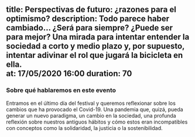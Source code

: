title: Perspectivas de futuro: ¿razones para el optimismo?
description: Todo parece haber cambiado… ¿Será para siempre? ¿Puede ser para mejor? Una mirada para intentar entender la sociedad a corto y medio plazo y, por supuesto, intentar adivinar el rol que jugará la bicicleta en ella.  
at: 17/05/2020 16:00
duration: 70
----
### Sobre qué hablaremos en este evento

Entramos en el último día del festival y queremos reflexionar sobre los cambios que ha provocado el Covid-19. Una pandemia que, quizá, pueda generar un nuevo paradigma, un cambio en la sociedad, una profunda reflexión sobre nuestros antiguos hábitos y cómo estos eran incompatibles con conceptos como la solidaridad, la justicia o la sostenibilidad. 
